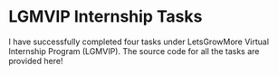 # LGMVIP Internship Tasks

I have successfully completed four tasks under LetsGrowMore Virtual Internship Program (LGMVIP).
The source code for all the tasks are provided here!
